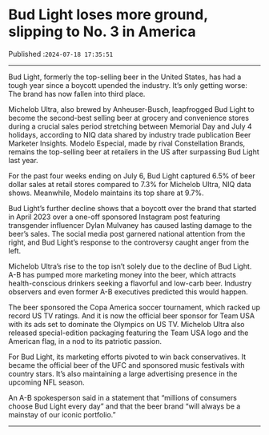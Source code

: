 # Bud Light loses more ground, slipping to No. 3 in America

Published :`2024-07-18 17:35:51`

---

Bud Light, formerly the top-selling beer in the United States, has had a tough year since a boycott upended the industry. It’s only getting worse: The brand has now fallen into third place.

Michelob Ultra, also brewed by Anheuser-Busch, leapfrogged Bud Light to become the second-best selling beer at grocery and convenience stores during a crucial sales period stretching between Memorial Day and July 4 holidays, according to NIQ data shared by industry trade publication Beer Marketer Insights. Modelo Especial, made by rival Constellation Brands, remains the top-selling beer at retailers in the US after surpassing Bud Light last year.

For the past four weeks ending on July 6, Bud Light captured 6.5% of beer dollar sales at retail stores compared to 7.3% for Michelob Ultra, NIQ data shows. Meanwhile, Modelo maintains its top share at 9.7%.

Bud Light’s further decline shows that a boycott over the brand that started in April 2023 over a one-off sponsored Instagram post featuring transgender influencer Dylan Mulvaney has caused lasting damage to the beer’s sales. The social media post garnered national attention from the right, and Bud Light’s response to the controversy caught anger from the left.

Michelob Ultra’s rise to the top isn’t solely due to the decline of Bud Light. A-B has pumped more marketing money into the beer, which attracts health-conscious drinkers seeking a flavorful and low-carb beer. Industry observers and even former A-B executives predicted this would happen.

The beer sponsored the Copa America soccer tournament, which racked up record US TV ratings. And it is now the official beer sponsor for Team USA with its ads set to dominate the Olympics on US TV. Michelob Ultra also released special-edition packaging featuring the Team USA logo and the American flag, in a nod to its patriotic passion.

For Bud Light, its marketing efforts pivoted to win back conservatives. It became the official beer of the UFC and sponsored music festivals with country stars. It’s also maintaining a large advertising presence in the upcoming NFL season.

An A-B spokesperson said in a statement that “millions of consumers choose Bud Light every day” and that the beer brand “will always be a mainstay of our iconic portfolio.”

---

